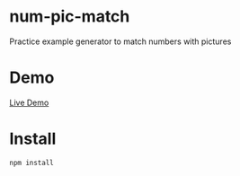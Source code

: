 # num-pic-match
Practice example generator to match numbers with pictures

# Demo
[Live Demo](https://grosmar.github.io/num-pic-match/bin/index.html)

# Install
```
npm install
```
